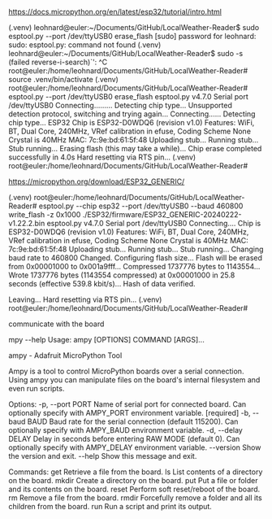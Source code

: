 https://docs.micropython.org/en/latest/esp32/tutorial/intro.html

(.venv) leohnard@euler:~/Documents/GitHub/LocalWeather-Reader$ sudo esptool.py --port /dev/ttyUSB0 erase_flash
[sudo] password for leohnard: 
sudo: esptool.py: command not found
(.venv) leohnard@euler:~/Documents/GitHub/LocalWeather-Reader$ sudo -s
(failed reverse-i-search)`': ^C
root@euler:/home/leohnard/Documents/GitHub/LocalWeather-Reader# source .venv/bin/activate
(.venv) root@euler:/home/leohnard/Documents/GitHub/LocalWeather-Reader# esptool.py --port /dev/ttyUSB0 erase_flash
esptool.py v4.7.0
Serial port /dev/ttyUSB0
Connecting.........
Detecting chip type... Unsupported detection protocol, switching and trying again...
Connecting......
Detecting chip type... ESP32
Chip is ESP32-D0WDQ6 (revision v1.0)
Features: WiFi, BT, Dual Core, 240MHz, VRef calibration in efuse, Coding Scheme None
Crystal is 40MHz
MAC: 7c:9e:bd:61:5f:48
Uploading stub...
Running stub...
Stub running...
Erasing flash (this may take a while)...
Chip erase completed successfully in 4.0s
Hard resetting via RTS pin...
(.venv) root@euler:/home/leohnard/Documents/GitHub/LocalWeather-Reader#

https://micropython.org/download/ESP32_GENERIC/

(.venv) root@euler:/home/leohnard/Documents/GitHub/LocalWeather-Reader# esptool.py --chip esp32 --port /dev/ttyUSB0 --baud 460800 write_flash -z 0x1000 ./ESP32/firmware/ESP32_GENERIC-20240222-v1.22.2.bin 
esptool.py v4.7.0
Serial port /dev/ttyUSB0
Connecting....
Chip is ESP32-D0WDQ6 (revision v1.0)
Features: WiFi, BT, Dual Core, 240MHz, VRef calibration in efuse, Coding Scheme None
Crystal is 40MHz
MAC: 7c:9e:bd:61:5f:48
Uploading stub...
Running stub...
Stub running...
Changing baud rate to 460800
Changed.
Configuring flash size...
Flash will be erased from 0x00001000 to 0x001a9fff...
Compressed 1737776 bytes to 1143554...
Wrote 1737776 bytes (1143554 compressed) at 0x00001000 in 25.8 seconds (effective 539.8 kbit/s)...
Hash of data verified.

Leaving...
Hard resetting via RTS pin...
(.venv) root@euler:/home/leohnard/Documents/GitHub/LocalWeather-Reader# 



communicate with the board

mpy --help
Usage: ampy [OPTIONS] COMMAND [ARGS]...

  ampy - Adafruit MicroPython Tool

  Ampy is a tool to control MicroPython boards over a serial connection.
  Using ampy you can manipulate files on the board's internal filesystem and
  even run scripts.

Options:
  -p, --port PORT    Name of serial port for connected board.  Can optionally
                     specify with AMPY_PORT environment variable.  [required]
  -b, --baud BAUD    Baud rate for the serial connection (default 115200).
                     Can optionally specify with AMPY_BAUD environment
                     variable.
  -d, --delay DELAY  Delay in seconds before entering RAW MODE (default 0).
                     Can optionally specify with AMPY_DELAY environment
                     variable.
  --version          Show the version and exit.
  --help             Show this message and exit.

Commands:
  get    Retrieve a file from the board.
  ls     List contents of a directory on the board.
  mkdir  Create a directory on the board.
  put    Put a file or folder and its contents on the board.
  reset  Perform soft reset/reboot of the board.
  rm     Remove a file from the board.
  rmdir  Forcefully remove a folder and all its children from the board.
  run    Run a script and print its output.

